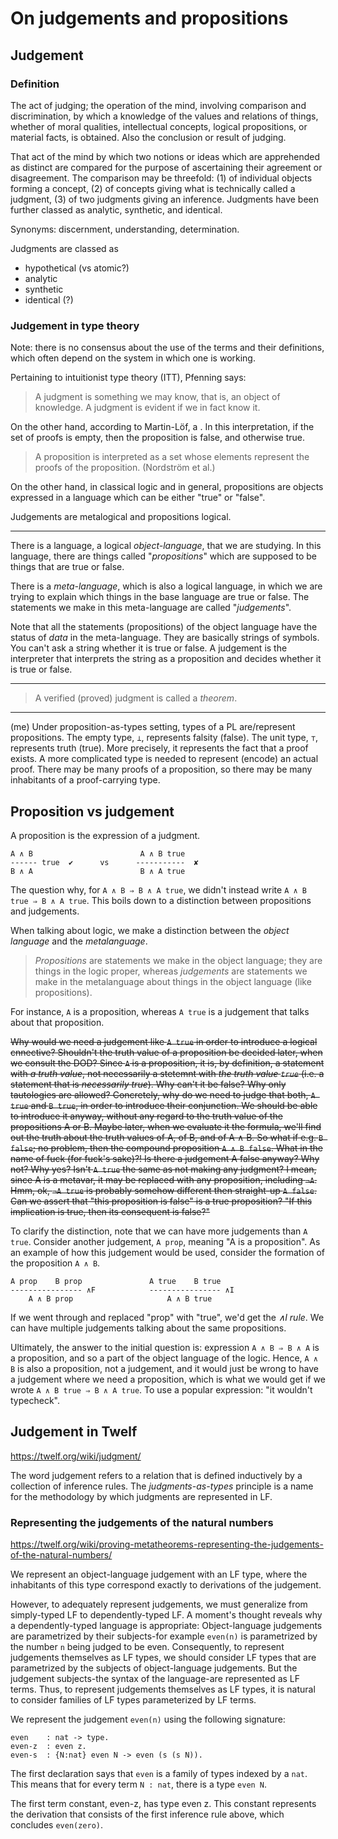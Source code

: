 # On judgements and propositions

## Judgement

### Definition

The act of judging; the operation of the mind, involving comparison and discrimination, by which a knowledge of the values and relations of things, whether of moral qualities, intellectual concepts, logical propositions, or material facts, is obtained. Also the conclusion or result of judging.

That act of the mind by which two notions or ideas which are apprehended as distinct are compared for the purpose of ascertaining their agreement or disagreement. The comparison may be threefold: (1) of individual objects forming a concept, (2) of concepts giving what is technically called a judgment, (3) of two judgments giving an inference. Judgments have been further classed as analytic, synthetic, and identical.

Synonyms: discernment, understanding, determination.

Judgments are classed as
- hypothetical (vs atomic?)
- analytic
- synthetic
- identical (?)

### Judgement in type theory

Note: there is no consensus about the use of the terms and their definitions, which often depend on the system in which one is working.

Pertaining to intuitionist type theory (ITT), Pfenning says:

>A judgment is something we may know, that is, an object of knowledge. A judgment is evident if we in fact know it.

On the other hand, according to Martin-Löf, a <proposition is a set of proofs>. In this interpretation, if the set of proofs is empty, then the proposition is false, and otherwise true.

>A proposition is interpreted as a set whose elements represent the proofs of the proposition. (Nordström et al.)

On the other hand, in classical logic and in general, propositions are objects expressed in a language which can be either "true" or "false".

Judgements are metalogical and propositions logical.

---

There is a language, a logical *object-language*, that we are studying. In this language, there are things called "*propositions*" which are supposed to be things that are true or false.

There is a *meta-language*, which is also a logical language, in which we are trying to explain which things in the base language are true or false. The statements we make in this meta-language are called "*judgements*".

Note that all the statements (propositions) of the object language have the status of *data* in the meta-language. They are basically strings of symbols. You can't ask a string whether it is true or false. A judgement is the interpreter that interprets the string as a proposition and decides whether it is true or false.

---

>A verified (proved) judgment is called a *theorem*.

---

(me) Under proposition-as-types setting, types of a PL are/represent propositions. The empty type, `⊥`, represents falsity (false). The unit type, `⊤`, represents truth (true). More precisely, it represents the fact that a proof exists. A more complicated type is needed to represent (encode) an actual proof. There may be many proofs of a proposition, so there may be many inhabitants of a proof-carrying type.



## Proposition vs judgement

A proposition is the expression of a judgment.

```
A ∧ B                        A ∧ B true
------ true  ✔      vs      -----------  ✘
B ∧ A                        B ∧ A true
```

The question why, for `A ∧ B ⇒ B ∧ A true`, we didn't instead write `A ∧ B true ⇒ B ∧ A true`. This boils down to a distinction between propositions and judgements.

When talking about logic, we make a distinction between the *object language* and the *metalanguage*.

>*Propositions* are statements we make in the object language; they are things in the logic proper, whereas *judgements* are statements we make in the metalanguage about things in the object language (like propositions).

For instance, `A` is a proposition, whereas `A true` is a judgement that talks about that proposition.

~~Why would we need a judgement like `A true` in order to introduce a logical cnnective? Shouldn't the truth value of a proposition be decided later, when we consult the DOD? Since `A` is a proposition, it is, by definition, a statement with _a truth value_, not necessarily a stetemnt with _the truth value `true`_ (i.e. a statement that is *necessarily true*). Why can't it be false? Why only tautologies are allowed? Concretely, why do we need to judge that both, `A true` and `B true`, in order to introduce their conjunction. We should be able to introduce it anyway, without any regard to the truth value of the propositions A or B. Maybe later, when we evaluate it the formula, we'll find out the truth about the truth values of A, of B, and of A ∧ B. So what if e.g. `B false`; no problem, then the compound proposition `A ∧ B false`. What in the name of fuck (for fuck's sake)?! Is there a judgement A false anyway? Why not? Why yes? Isn't `A true` the same as not making any judgment? I mean, since A is a metavar, it may be replaced with any proposition, including `¬A`. Hmm, ok, `¬A true` is probably somehow different then straight-up `A false`. Can we assert that "this proposition is false" is a true proposition? "If this implication is true, then its consequent is false?"~~

To clarify the distinction, note that we can have more judgements than `A true`. Consider another judgement, `A prop`, meaning "A is a proposition". As an example of how this judgement would be used, consider the formation of the proposition `A ∧ B`.

```
A prop    B prop               A true    B true
---------------- ∧F            ---------------- ∧I
    A ∧ B prop                     A ∧ B true
```

If we went through and replaced "prop" with "true", we'd get the *∧I rule*. We can have multiple judgements talking about the same propositions.

Ultimately, the answer to the initial question is: expression `A ∧ B ⇒ B ∧ A` is a proposition, and so a part of the object language of the logic. Hence, `A ∧ B` is also a proposition, not a judgement, and it would just be wrong to have a judgement where we need a proposition, which is what we would get if we wrote `A ∧ B true ⇒ B ∧ A true`. To use a popular expression: "it wouldn't typecheck".







## Judgement in Twelf

https://twelf.org/wiki/judgment/

The word judgement refers to a relation that is defined inductively by a collection of inference rules. The *judgments-as-types* principle is a name for the methodology by which judgments are represented in LF.

### Representing the judgements of the natural numbers

https://twelf.org/wiki/proving-metatheorems-representing-the-judgements-of-the-natural-numbers/

We represent an object-language judgement with an LF type, where the inhabitants of this type correspond exactly to derivations of the judgement.

However, to adequately represent judgements, we must generalize from simply-typed LF to dependently-typed LF. A moment's thought reveals why a dependently-typed language is appropriate: Object-language judgements are parametrized by their subjects-for example `even(n)` is parametrized by the number `n` being judged to be even. Consequently, to represent judgements themselves as LF types, we should consider LF types that are parametrized by the subjects of object-language judgements. But the judgement subjects-the syntax of the language-are represented as LF terms. Thus, to represent judgements themselves as LF types, it is natural to consider families of LF types parameterized by LF terms.

We represent the judgement `even(n)` using the following signature:

```elf
even    : nat -> type.
even-z  : even z.
even-s  : {N:nat} even N -> even (s (s N)).
```

The first declaration says that `even` is a family of types indexed by a `nat`. This means that for every term `N : nat`, there is a type `even N`.

The first term constant, even-z, has type even z. This constant represents the derivation that consists of the first inference rule above, which concludes `even(zero)`.
